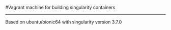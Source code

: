 #Vagrant machine for building singularity containers

---

Based on ubuntu/bionic64 with
singularity version 3.7.0
